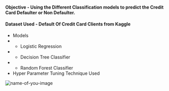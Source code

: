 #### Objective - Using the Different Classification models to predict the Credit Card Defaulter or Non Defaulter.
#### Dataset Used - Default Of Credit Card Clients from Kaggle
- Models 
- - Logistic Regression
- - Decision Tree Classifier
- - Random Forest Classifier
- Hyper Parameter Tuning Technique Used

![name-of-you-image](https://miro.medium.com/max/660/1*ncw88R85hT-4r2wHyaFZ-w.jpeg)
